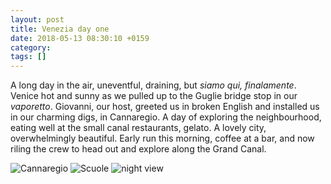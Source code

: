 ```yaml
---
layout: post
title: Venezia day one
date: 2018-05-13 08:30:10 +0159
category: 
tags: []
---
```


A long day in the air, uneventful, draining, but _siamo qui, finalamente_. Venice  hot and sunny as we pulled up to the Guglie bridge stop in our _vaporetto_. Giovanni, our host, greeted us in broken English and installed us in our charming digs, in Cannaregio. A day of exploring the neighbourhood, eating well at the small canal restaurants, gelato. A lovely city, overwhelmingly beautiful. Early run this morning, coffee at a bar, and now riling the crew to head out and explore along the Grand Canal. 

![Cannaregio](https://c1.staticflickr.com/1/907/40266040070_b06b930afd_z.jpg)
![Scuole](https://c1.staticflickr.com/1/952/27203299947_31d03cddd2_z.jpg)
![night view](https://c1.staticflickr.com/1/909/40266040080_78d684f082_z.jpg)



